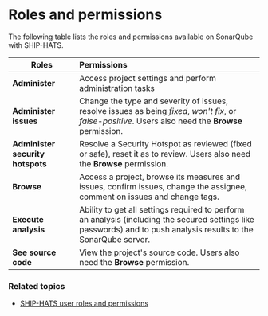 # Roles and permissions

The following table lists the roles and permissions available on SonarQube with SHIP-HATS. 

| **Roles**     | **Permissions** |
| ------------- |:-------------|
| **Administer** | Access project settings and perform administration tasks|
| **Administer issues**    | Change the type and severity of issues, resolve issues as being *fixed*, *won't fix*, or *false-positive*. Users also need the **Browse** permission.|
| **Administer security hotspots**      |Resolve a Security Hotspot as reviewed (fixed or safe), reset it as to review. Users also need the **Browse** permission.|
| **Browse**      |    Access a project, browse its measures and issues, confirm issues, change the assignee, comment on issues and change tags.  |
|     **Execute analysis**          |Ability to get all settings required to perform an analysis (including the secured settings like passwords) and to push analysis results to the SonarQube server.|
|**See source code**|View the project's source code. Users also need the **Browse** permission.|

### Related topics

- [SHIP-HATS user roles and permissions](https://docs.developer.tech.gov.sg/docs/ship-hats-portal-guide/#/user-roles-and-permissions)
